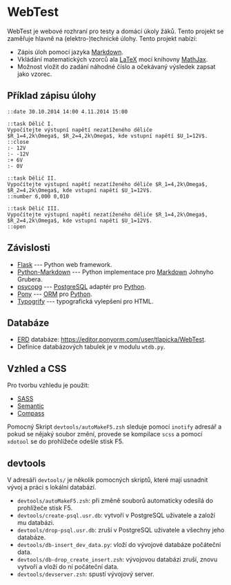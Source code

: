 
WebTest
=========

WebTest je webové rozhraní pro testy a domácí úkoly žáků. Tento projekt se
zaměřuje hlavně na (elektro-)technické úlohy. Tento projekt nabízí:

* Zápis úloh pomocí jazyka [Markdown](https://cs.wikipedia.org/wiki/Markdown).
* Vkládání matematických vzorců 
  ala [LaTeX](https://cs.wikipedia.org/wiki/LaTeX)
  mocí knihovny [MathJax](https://cs.wikipedia.org/wiki/MathJax).
* Možnost vložit do zadání náhodné číslo a očekávaný výsledek
  zapsat jako vzorec. 


Příklad zápisu úlohy
--------------------

    ::date 30.10.2014 14:00 4.11.2014 15:00

    ::task Dělič I.
    Vypočítejte výstupní napětí nezatíženého děliče 
    $R_1=4,2k\Omega$, $R_2=4,2k\Omega$, kde vstupní napětí $U_1=12V$.
    ::close
    :- 12V
    :- -12V
    :+ 6V
    :- 0V

    ::task Dělič II.
    Vypočítejte výstupní napětí nezatíženého děliče $R_1=4,2k\Omega$, 
    $R_2=4,2k\Omega$, kde vstupní napětí $U_1=12V$.
    ::number 6,000 0,010

    ::task Dělič III.
    Vypočítejte výstupní napětí nezatíženého děliče $R_1=4,2k\Omega$,
    $R_2=4,2k\Omega$, kde vstupní napětí $U_1=12V$.
    ::open


Závislosti
-----------

* [Flask](http://flask.pocoo.org/) --- Python web framework.
* [Python-Markdown](http://pythonhosted.org/Markdown/) --- Python implementace pro
  [Markdown](http://daringfireball.net/projects/markdown/) Johnyho Grubera.
* [psycopg](http://initd.org/psycopg/) --- 
  [PostgreSQL](http://www.postgresql.org/) adaptér
  pro [Python](https://www.python.org/).
* [Pony](http://ponyorm.com/) ---
  [ORM](http://cs.wikipedia.org/wiki/Objektově_relační_mapování) 
  pro [Python](https://www.python.org/).
* [Typogrify](https://github.com/mintchaos/typogrify) --- typografická
  vylepšení pro HTML.


Databáze
--------

* [ERD]() databáze: <https://editor.ponyorm.com/user/tlapicka/WebTest>.
* Definice databázových tabulek je v modulu `wtdb.py`.

Vzhled a CSS
------------

Pro tvorbu vzhledu je použit:
* [SASS](http://sass-lang.com/guide)
* [Semantic](http://semantic.gs/)
* [Compass](http://compass-style.org/)

Pomocný Skript `devtools/autoMakeF5.zsh` sleduje pomocí `inotify` adresář a pokud
se nějaký soubor změní, provede se kompilace `scss` a pomocí `xdotool`
se do prohlížeče odešle stisk F5.

devtools
-----------

V adresáři `devtools/` je několik pomocných skriptů, které mají usnadnit vývoj
a práci s lokální databází.

* `devtools/autoMakeF5.zsh`: při změně souborů automaticky odesílá 
   do prohlížeče stisk F5.
* `devtools/create-psql.usr.db`: vytvoří v PostgreSQL uživatele a založí mu 
   databázi.
* `devtools/drop-psql.usr.db`: zruší v PostgreSQL uživatele a všechny jeho 
   databáze.
* `devtools/db-insert_dev_data.py`: vloží do vývojové databáze počáteční data.
* `devtools/db-drop_create_insert.zsh`: vývojovou databázi zruší, znovu vytvoří
   a vloží do ní počáteční data.
* `devtools/devserver.zsh`: spustí vývojový server.


